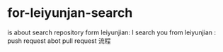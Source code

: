 # for-leiyunjan-search
is about search repository
form leiyunjian: I search you
from leiyunjian : push request 
abot pull  request 流程
